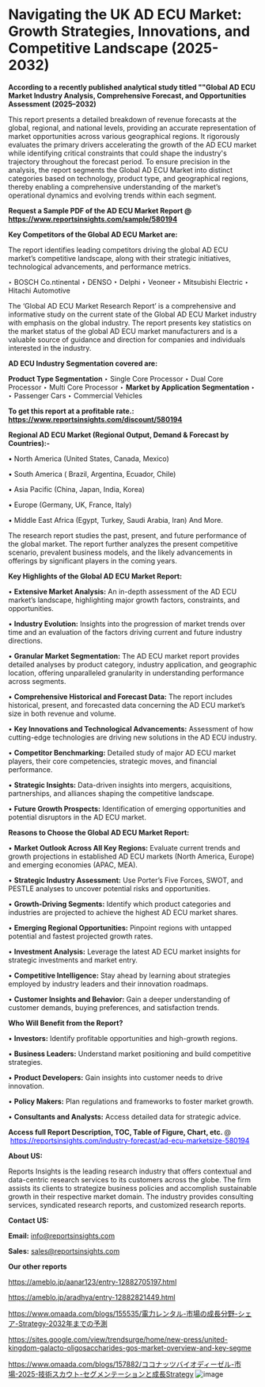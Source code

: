 # Navigating the UK AD ECU Market: Growth Strategies, Innovations, and Competitive Landscape (2025-2032)

<strong>According to a recently published analytical study titled ""Global AD ECU Market Industry Analysis, Comprehensive Forecast, and Opportunities Assessment (2025–2032)</strong>

This report presents a detailed breakdown of revenue forecasts at the global, regional, and national levels, providing an accurate representation of market opportunities across various geographical regions. It rigorously evaluates the primary drivers accelerating the growth of the AD ECU market while identifying critical constraints that could shape the industry's trajectory throughout the forecast period. To ensure precision in the analysis, the report segments the Global AD ECU Market into distinct categories based on technology, product type, and geographical regions, thereby enabling a comprehensive understanding of the market’s operational dynamics and evolving trends within each segment.

<strong>Request a Sample PDF of the AD ECU Market Report </strong><strong>@<a href=https://www.reportsinsights.com/sample/580194 style=color:#0000ff;> https://www.reportsinsights.com/sample/580194</a></strong></font>

<strong>Key Competitors of the Global AD ECU Market are:</strong>

The report identifies leading competitors driving the global AD ECU market’s competitive landscape, along with their strategic initiatives, technological advancements, and performance metrics.

‣ BOSCH Co.ntinental
‣ DENSO
‣ Delphi
‣ Veoneer
‣ Mitsubishi Electric
‣ Hitachi Automotive

The ‘Global AD ECU Market Research Report’ is a comprehensive and informative study on the current state of the Global AD ECU Market industry with emphasis on the global industry. The report presents key statistics on the market status of the global AD ECU market manufacturers and is a valuable source of guidance and direction for companies and individuals interested in the industry.

<strong>AD ECU Industry Segmentation covered are:</strong>

<strong>Product Type Segmentation</strong>
‣
Single Core Processor
‣ Dual Core Processor
‣ Multi Core Processor
‣ 
<strong>Market by Application Segmentation</strong>
‣
‣  Passenger Cars
‣ Commercial Vehicles

<strong>To get this report at a profitable rate.: <a href=https://www.reportsinsights.com/discount/580194 style=color:#0000ff;>https://www.reportsinsights.com/discount/580194</a></strong></font>

<strong>Regional AD ECU Market (Regional Output, Demand &amp; Forecast by Countries):-</strong>

• North America (United States, Canada, Mexico)

• South America ( Brazil, Argentina, Ecuador, Chile)

• Asia Pacific (China, Japan, India, Korea)

• Europe (Germany, UK, France, Italy)

• Middle East Africa (Egypt, Turkey, Saudi Arabia, Iran) And More.

The research report studies the past, present, and future performance of the global market. The report further analyzes the present competitive scenario, prevalent business models, and the likely advancements in offerings by significant players in the coming years.

<strong>Key Highlights of the Global AD ECU Market Report:</strong>

• <strong>Extensive Market Analysis:</strong> An in-depth assessment of the AD ECU market’s landscape, highlighting major growth factors, constraints, and opportunities.

• <strong>Industry Evolution:</strong> Insights into the progression of market trends over time and an evaluation of the factors driving current and future industry directions.

• <strong>Granular Market Segmentation:</strong> The AD ECU market report provides detailed analyses by product category, industry application, and geographic location, offering unparalleled granularity in understanding performance across segments.

• <strong>Comprehensive Historical and Forecast Data:</strong> The report includes historical, present, and forecasted data concerning the AD ECU market’s size in both revenue and volume.

• <strong>Key Innovations and Technological Advancements:</strong> Assessment of how cutting-edge technologies are driving new solutions in the AD ECU industry.

• <strong>Competitor Benchmarking:</strong> Detailed study of major AD ECU market players, their core competencies, strategic moves, and financial performance.

• <strong>Strategic Insights:</strong> Data-driven insights into mergers, acquisitions, partnerships, and alliances shaping the competitive landscape.

• <strong>Future Growth Prospects:</strong> Identification of emerging opportunities and potential disruptors in the AD ECU market.

<strong>Reasons to Choose the Global AD ECU Market Report:</strong>

• <strong>Market Outlook Across All Key Regions:</strong> Evaluate current trends and growth projections in established AD ECU markets (North America, Europe) and emerging economies (APAC, MEA).

• <strong>Strategic Industry Assessment:</strong> Use Porter’s Five Forces, SWOT, and PESTLE analyses to uncover potential risks and opportunities.

• <strong>Growth-Driving Segments:</strong> Identify which product categories and industries are projected to achieve the highest AD ECU market shares.

• <strong>Emerging Regional Opportunities:</strong> Pinpoint regions with untapped potential and fastest projected growth rates.

• <strong>Investment Analysis:</strong> Leverage the latest AD ECU market insights for strategic investments and market entry.

• <strong>Competitive Intelligence:</strong> Stay ahead by learning about strategies employed by industry leaders and their innovation roadmaps.

• <strong>Customer Insights and Behavior:</strong> Gain a deeper understanding of customer demands, buying preferences, and satisfaction trends.

<strong>Who Will Benefit from the Report?</strong>

• <strong>Investors:</strong> Identify profitable opportunities and high-growth regions.

• <strong>Business Leaders:</strong> Understand market positioning and build competitive strategies.

• <strong>Product Developers:</strong> Gain insights into customer needs to drive innovation.

• <strong>Policy Makers:</strong> Plan regulations and frameworks to foster market growth.

• <strong>Consultants and Analysts:</strong> Access detailed data for strategic advice.
</ul>
<strong>Access full Report Description, TOC, Table of Figure, Chart, etc. </strong>@  <a href=https://reportsinsights.com/industry-forecast/ad-ecu-marketsize-580194 style=color:#0000ff;>https://reportsinsights.com/industry-forecast/ad-ecu-marketsize-580194</a></font>

<strong><strong>About US</strong>:</strong>

Reports Insights is the leading research industry that offers contextual and data-centric research services to its customers across the globe. The firm assists its clients to strategize business policies and accomplish sustainable growth in their respective market domain. The industry provides consulting services, syndicated research reports, and customized research reports.

<strong>Contact US:</strong>

<p class=""""><b>Email:</b> <a href=mailto:info@reportsinsights.com>info@reportsinsights.com</a></p>
<p class=""""><b>Sales:</b> <a href=mailto:sales@reportsinsights.com>sales@reportsinsights.com</a></p>

<strong>Our other reports</strong>

<a href=https://ameblo.jp/aanar123/entry-12882705197.html>https://ameblo.jp/aanar123/entry-12882705197.html</a>

<a href=https://ameblo.jp/aradhya/entry-12882821449.html>https://ameblo.jp/aradhya/entry-12882821449.html</a>

<a href=https://www.omaada.com/blogs/155535/電力レンタル-市場の成長分野-シェア-Strategy-2032年までの予測>https://www.omaada.com/blogs/155535/電力レンタル-市場の成長分野-シェア-Strategy-2032年までの予測</a>

<a href=https://sites.google.com/view/trendsurge/home/new-press/united-kingdom-galacto-oligosaccharides-gos-market-overview-and-key-segme>https://sites.google.com/view/trendsurge/home/new-press/united-kingdom-galacto-oligosaccharides-gos-market-overview-and-key-segme</a>

<a href=https://www.omaada.com/blogs/157882/ココナッツバイオディーゼル-市場-2025-技術スカウト-セグメンテーションと成長Strategy>https://www.omaada.com/blogs/157882/ココナッツバイオディーゼル-市場-2025-技術スカウト-セグメンテーションと成長Strategy</a>
![image](https://github.com/user-attachments/assets/b8777922-a631-426f-8848-b44ef525d061)
